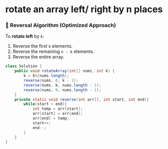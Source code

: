 # rotate an array left/ right by n places
### 🔁 Reversal Algorithm (Optimized Approach)
To **rotate left** by `k`:
1. Reverse the first `k` elements.
2. Reverse the remaining `n - k` elements.
3. Reverse the entire array.

```java
class Solution {
    public void rotateArray(int[] nums, int k) {
        k = k%(nums.length);
        reverse(nums, 0, k - 1);
        reverse(nums, k, nums.length - 1);
        reverse(nums, 0, nums.length - 1);
    }
    private static void reverse(int arr[], int start, int end){
        while(start < end){
            int temp = arr[start];
            arr[start] = arr[end];
            arr[end] = temp;
            start++;
            end--;
        }
    }
}
```
